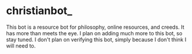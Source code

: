# christianbot_
This bot is a resource bot for philosophy, online resources, and creeds. It has more than meets the eye. 
I plan on adding much more to this bot, so stay tuned. I don't plan on verifying this bot, simply because I don't think I will need to. 